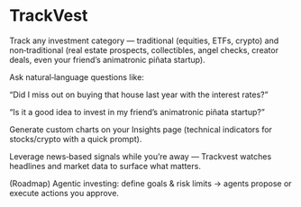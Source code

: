 # TrackVest

Track any investment category — traditional (equities, ETFs, crypto) and non‑traditional (real estate prospects, collectibles, angel checks, creator deals, even your friend’s animatronic piñata startup).

Ask natural‑language questions like:

“Did I miss out on buying that house last year with the interest rates?”

“Is it a good idea to invest in my friend’s animatronic piñata startup?”

Generate custom charts on your Insights page (technical indicators for stocks/crypto with a quick prompt).

Leverage news‑based signals while you’re away — Trackvest watches headlines and market data to surface what matters.

(Roadmap) Agentic investing: define goals & risk limits → agents propose or execute actions you approve.
